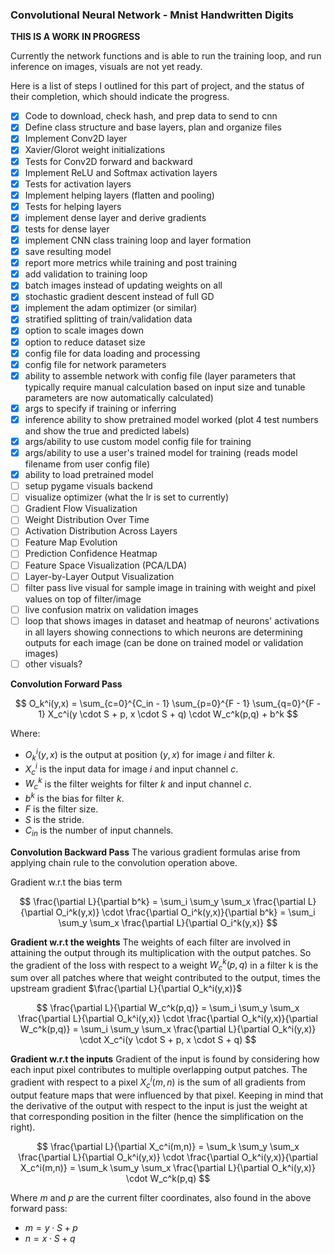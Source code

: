 ### Convolutional Neural Network - Mnist Handwritten Digits
**THIS IS A WORK IN PROGRESS**

Currently the network functions and is able to run the training loop, and run inference on images, visuals are not yet ready.

Here is a list of steps I outlined for this part of project, and the status of their completion, which should indicate the progress.
- [x] Code to download, check hash, and prep data to send to cnn
- [x] Define class structure and base layers, plan and organize files
- [x] Implement Conv2D layer
- [x] Xavier/Glorot weight initializations
- [x] Tests for Conv2D forward and backward
- [x] Implement ReLU and Softmax activation layers
- [x] Tests for activation layers
- [x] Implement helping layers (flatten and pooling)
- [x] Tests for helping layers
- [x] implement dense layer and derive gradients
- [x] tests for dense layer
- [x] implement CNN class training loop and layer formation
- [x] save resulting model
- [x] report more metrics while training and post training
- [x] add validation to training loop
- [x] batch images instead of updating weights on all
- [x] stochastic gradient descent instead of full GD
- [x] implement the adam optimizer (or similar)
- [x] stratified splitting of train/validation data
- [x] option to scale images down
- [x] option to reduce dataset size
- [x] config file for data loading and processing
- [x] config file for network parameters
- [x] ability to assemble network with config file (layer parameters that typically require manual calculation based on input size and tunable parameters are now automatically calculated)
- [x] args to specify if training or inferring
- [x] inference ability to show pretrained model worked (plot 4 test numbers and show the true and predicted labels)
- [x] args/ability to use custom model config file for training
- [x] args/ability to use a user's trained model for training (reads model filename from user config file)
- [x] ability to load pretrained model
- [ ] setup pygame visuals backend
- [ ] visualize optimizer (what the lr is set to currently)
- [ ] Gradient Flow Visualization
- [ ] Weight Distribution Over Time
- [ ] Activation Distribution Across Layers
- [ ] Feature Map Evolution
- [ ] Prediction Confidence Heatmap
- [ ] Feature Space Visualization (PCA/LDA)
- [ ] Layer-by-Layer Output Visualization
- [ ] filter pass live visual for sample image in training with weight and pixel values on top of filter/image
- [ ] live confusion matrix on validation images
- [ ] loop that shows images in dataset and heatmap of neurons' activations in all layers showing connections to which neurons are determining outputs for each image (can be done on trained model or validation images)
- [ ] other visuals?

**Convolution Forward Pass**

$$
O_k^i(y,x) = \sum_{c=0}^{C_in - 1} \sum_{p=0}^{F - 1} \sum_{q=0}^{F - 1} X_c^i(y \cdot S + p, x \cdot S + q) \cdot W_c^k(p,q) + b^k
$$

Where:
- $O_k^i(y,x)$ is the output at position $(y,x)$ for image $i$ and filter $k$.
- $X_c^i$ is the input data for image $i$ and input channel $c$.
- $W_c^k$ is the filter weights for filter $k$ and input channel $c$.
- $b^k$ is the bias for filter $k$.
- $F$ is the filter size.
- $S$ is the stride.
- $C_{in}$ is the number of input channels.

**Convolution Backward Pass**
The various gradient formulas arise from applying chain rule to the convolution operation above.

Gradient w.r.t the bias term

$$
\frac{\partial L}{\partial b^k} = \sum_i \sum_y \sum_x \frac{\partial L}{\partial O_i^k(y,x)} \cdot \frac{\partial O_i^k(y,x)}{\partial b^k} = \sum_i \sum_y \sum_x \frac{\partial L}{\partial O_i^k(y,x)}
$$


**Gradient w.r.t the weights**
The weights of each filter are involved in attaining the output through its multiplication with the output patches. So the gradient of the loss with respect to a weight $W_c^k(p,q)$ in a filter k is the sum over all patches where that weight contributed to the output, times the upstream gradient $\frac{\partial L}{\partial O_k^i(y,x)}$

$$
\frac{\partial L}{\partial W_c^k(p,q)} = \sum_i \sum_y \sum_x \frac{\partial L}{\partial O_k^i(y,x)} \cdot \frac{\partial O_k^i(y,x)}{\partial W_c^k(p,q)} = \sum_i \sum_y \sum_x \frac{\partial L}{\partial O_k^i(y,x)} \cdot X_c^i(y \cdot S + p, x \cdot S + q)
$$


**Gradient w.r.t the inputs**
Gradient of the input is found by considering how each input pixel contributes to multiple overlapping output patches. The gradient with respect to a pixel $X_c^i(m,n)$ is the sum of all gradients from output feature maps that were influenced by that pixel. Keeping in mind that the derivative of the output with respect to the input is just the weight at that corresponding position in the filter (hence the simplification on the right).

$$
\frac{\partial L}{\partial X_c^i(m,n)} = \sum_k \sum_y \sum_x \frac{\partial L}{\partial O_k^i(y,x)} \cdot \frac{\partial O_k^i(y,x)}{\partial X_c^i(m,n)} = \sum_k \sum_y \sum_x \frac{\partial L}{\partial O_k^i(y,x)} \cdot W_c^k(p,q)
$$

Where $m$ and $p$ are the current filter coordinates, also found in the above forward pass:
- $m = y \cdot S + p$
- $n = x \cdot S + q$